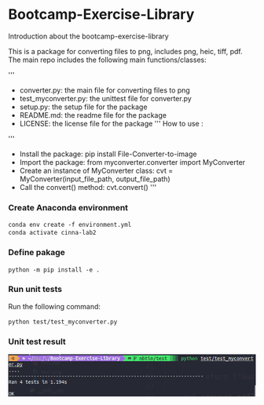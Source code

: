 # Bootcamp-Exercise-Library

Introduction about the bootcamp-exercise-library

This is a package for converting files to png, includes png, heic, tiff, pdf. The main repo includes the following main functions/classes:

'''
- converter.py: the main file for converting files to png
- test_myconverter.py: the unittest file for converter.py
- setup.py: the setup file for the package
- README.md: the readme file for the package
- LICENSE: the license file for the package
'''
How to use :

'''
- Install the package: pip install File-Converter-to-image
- Import the package: from myconverter.converter import MyConverter
- Create an instance of MyConverter class: cvt = MyConverter(input_file_path, output_file_path)
- Call the convert() method: cvt.convert()
'''

### Create Anaconda environment

```
conda env create -f environment.yml
conda activate cinna-lab2
```

### Define pakage

```
python -m pip install -e . 
```

### Run unit tests
Run the following command:

```
python test/test_myconverter.py
```

### Unit test result
<img src="images/result.jpg">

